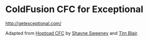 ColdFusion CFC for Exceptional
==============================

http://getexceptional.com/

Adapted from [Hoptoad CFC](https://github.com/shayne/coldfusion-hoptoad-notifier) by [Shayne Sweeney](http://github.com/shayne) and [Tim Blair](http://tim.bla.ir/).